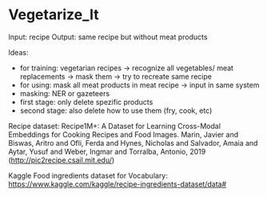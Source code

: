# Vegetarize_It

Input: recipe
Output: same recipe but without meat products

Ideas:
- for training: vegetarian recipes -> recognize all vegetables/ meat replacements -> mask them -> try to recreate same recipe
- for using: mask all meat products in meat recipe -> input in same system
- masking: NER or gazeteers
- first stage: only delete spezific products
- second stage: also delete how to use them (fry, cook, etc)


Recipe dataset: Recipe1M+: A Dataset for Learning Cross-Modal Embeddings for Cooking Recipes and Food Images. Marin, Javier and Biswas, Aritro and Ofli, Ferda and Hynes, Nicholas and Salvador, Amaia and Aytar, Yusuf and Weber, Ingmar and Torralba, Antonio, 2019 (http://pic2recipe.csail.mit.edu/)

Kaggle Food ingredients dataset for Vocabulary: https://www.kaggle.com/kaggle/recipe-ingredients-dataset/data#
